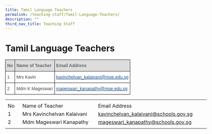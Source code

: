```yaml
---
title: Tamil Language Teachers
permalink: /teaching-staff/Tamil-Language-Teachers/
description: ""
third_nav_title: Teaching Staff
---
```

Tamil Language Teachers
=======================

<style type="text/css">
.tg  {border-collapse:collapse;border-spacing:0;}
.tg td{border-color:black;border-style:solid;border-width:1px;font-family:Arial, sans-serif;font-size:14px;
  overflow:hidden;padding:10px 5px;word-break:normal;}
.tg th{border-color:black;border-style:solid;border-width:1px;font-family:Arial, sans-serif;font-size:14px;
  font-weight:normal;overflow:hidden;padding:10px 5px;word-break:normal;}
.tg .tg-e14l{background-color:#DDD;color:#666;font-weight:bold;text-align:left;vertical-align:top}
.tg .tg-sdzj{background-color:#FFF;color:#454545;text-align:left;vertical-align:middle}
.tg .tg-d8aa{background-color:#FFF;color:#10509C;text-align:left;vertical-align:top}
</style>
<table class="tg">
<thead>
  <tr>
    <th class="tg-e14l">No</th>
    <th class="tg-e14l">Name of Teacher</th>
    <th class="tg-e14l">Email Address</th>
  </tr>
</thead>
<tbody>
  <tr>
    <td class="tg-sdzj">1</td>
    <td class="tg-sdzj">Mrs Kavin</td>
    <td class="tg-d8aa"><a href="mailto:kavinchelvan_kalaivani@moe.edu.sg"><span style="text-decoration:none;color:#10509C">kavinchelvan_kalaivani@moe.edu.sg</span></a></td>
  </tr>
  <tr>
    <td class="tg-sdzj">2</td>
    <td class="tg-sdzj">Mdm K Mageswari</td>
    <td class="tg-sdzj"> <a href="mailto:mageswari_kanapathy@moe.edu.sg"><span style="text-decoration:none;color:#10509C">mageswari_kanapathy@moe.edu.sg</span></a></td>
  </tr>
</tbody>
</table>



<table border="0" cellpadding="0" cellspacing="0" width="643" style="border-collapse:
 collapse;width:482pt"><colgroup><col width="35" style="mso-width-source:userset;mso-width-alt:1280;width:26pt"> <col width="277" style="mso-width-source:userset;mso-width-alt:10130;width:208pt"> <col width="324" style="mso-width-source:userset;mso-width-alt:11849;width:243pt"> <col width="7" style="mso-width-source:userset;mso-width-alt:256;width:5pt"></colgroup><tbody><tr height="7" style="mso-height-source:userset;height:5.25pt"><td height="7" class="xl68" width="35" style="height:5.25pt;width:26pt"><a name="RANGE!E37:H41"></a></td><td class="xl67" width="277" style="width:208pt"></td><td class="xl69" width="324" style="width:243pt"></td><td class="xl67" width="7" style="width:5pt"></td></tr><tr height="21" style="height:15.75pt"><td height="21" class="xl70" style="height:15.75pt">No</td><td class="xl71" style="border-left:none">Name of Teacher</td><td class="xl72" style="border-left:none">Email Address</td><td class="xl67"></td></tr><tr height="21" style="height:15.75pt"><td height="21" class="xl68" style="height:15.75pt;box-sizing: border-box;
  overflow-wrap: break-word;border-image: initial">1</td><td class="xl73" width="277" style="border-top:none;width:208pt">Mrs Kavinchelvan Kalaivani<span style="mso-spacerun:yes">&nbsp;</span></td><td class="xl66" style="border-top:none;border-left:none"><a href="mailto:kavinchelvan_kalaivani@schools.gov.sg">kavinchelvan_kalaivani@schools.gov.sg</a></td><td class="xl67"></td></tr><tr height="21" style="height:15.75pt;box-sizing: border-box;border-color:var(--chakra-colors-gray-200);
  overflow-wrap: break-word"><td height="21" class="xl68" style="height:15.75pt;box-sizing: border-box;
  overflow-wrap: break-word;border-image: initial">2</td><td class="xl74" width="277" style="border-top:none;width:208pt">Mdm Mageswari Kanapathy</td><td class="xl66" style="border-top:none;border-left:none"><a href="mailto:mageswari_kanapathy@schools.gov.sg">mageswari_kanapathy@schools.gov.sg</a></td><td class="xl67"></td></tr><tr height="5" style="mso-height-source:userset;height:3.75pt;box-sizing: border-box;
  border-color:var(--chakra-colors-gray-200);overflow-wrap: break-word"><td height="5" class="xl68" style="height:3.75pt"></td><td class="xl67"></td><td class="xl69"></td><td class="xl67"></td></tr></tbody></table>